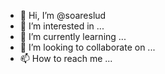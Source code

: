 - 👋 Hi, I’m @soareslud
- 👀 I’m interested in ...
- 🌱 I’m currently learning ...
- 💞️ I’m looking to collaborate on ...
- 📫 How to reach me ...

<!---
soareslud/soareslud is a ✨ special ✨ repository because its `README.md` (this file) appears on your GitHub profile.
You can click the Preview link to take a look at your changes.
--->
